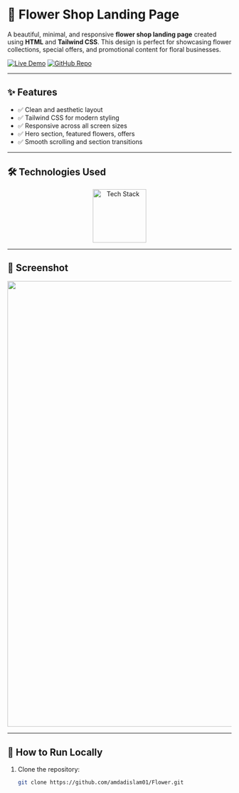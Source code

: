 # 🌸 Flower Shop Landing Page

A beautiful, minimal, and responsive **flower shop landing page** created using **HTML** and **Tailwind CSS**. This design is perfect for showcasing flower collections, special offers, and promotional content for floral businesses.

[![Live Demo](https://img.shields.io/badge/🚀_Live_Demo-00C7B7?style=for-the-badge&logo=netlify&logoColor=white)](https://amdadislam01.github.io/Flower/)
[![GitHub Repo](https://img.shields.io/badge/💻_Source_Code-181717?style=for-the-badge&logo=github&logoColor=white)](https://github.com/amdadislam01/Flower)

---

## ✨ Features

- ✅ Clean and aesthetic layout
- ✅ Tailwind CSS for modern styling
- ✅ Responsive across all screen sizes
- ✅ Hero section, featured flowers, offers
- ✅ Smooth scrolling and section transitions

---

## 🛠️ Technologies Used

<p align="center">
  <img src="https://skillicons.dev/icons?i=html,css" alt="Tech Stack" width="120"/>
</p>

---

## 📸 Screenshot

<img src="https://ik.imagekit.io/yqnbhdlo4/Img/screencapture-127-0-0-1-5500-index-html-2025-07-30-15_13_56.png?updatedAt=1753867034670" width="1000"/>


---

## 🚀 How to Run Locally

1. Clone the repository:
   ```bash
   git clone https://github.com/amdadislam01/Flower.git



